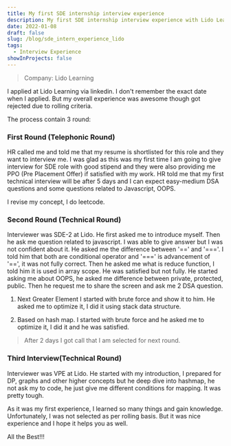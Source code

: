 ```yaml
---
title: My first SDE internship interview experience
description: My first SDE internship interview experience with Lido Learning
date: 2022-01-08
draft: false
slug: /blog/sde_intern_experience_lido
tags:
  - Interview Experience
showInProjects: false
---
```


> Company: Lido Learning

I applied at Lido Learning via linkedin. I don't remember the exact date when I applied. But my overall experience was awesome though got rejected due to rolling criteria.

The process contain 3 round:

### First Round (Telephonic Round)

HR called me and told me that my resume is shortlisted for this role and they want to interview me. I was glad as this was my first time I am going to give interview for SDE role with good stipend and they were also providing me PPO (Pre Placement Offer) if satisfied with my work.
HR told me that my first technical interview will be after 5 days and I can expect easy-medium DSA questions and some questions related to Javascript, OOPS.

I revise my concept, I do leetcode.

### Second Round (Technical Round)

Interviewer was SDE-2 at Lido. He first asked me to introduce myself. Then he ask me question related to javascript. I was able to give answer but I was not confident about it. He asked me the difference between '==' and '==='. I told him that both are conditional operator and '===' is advancement of '==', it was not fully correct. Then he asked me what is reduce function, I told him it is used in array scope. He was satisfied but not fully. He started asking me about OOPS, he asked me difference between private, protected, public. 
Then he request me to share the screen and ask me 2 DSA question.

1. Next Greater Element
I started with brute force and show it to him. He asked me to optimize it, I did it using stack data structure.

2. Based on hash map.
I started with brute force and he asked me to optimize it, I did it and he was satisfied.

>  After 2 days I got call that I am selected for next round.

### Third Interview(Technical Round)

Interviewer was VPE at Lido. He started with my introduction, I prepared for DP, graphs and other higher concepts but he deep dive into hashmap, he not ask my to code, he just give me different conditions for mapping. It was pretty tough.

As it was my first experience, I learned so many things and gain knowledge. Unfortunately, I was not selected as per rolling basis. But it was nice experience and I hope it helps you as well.

All the Best!!!